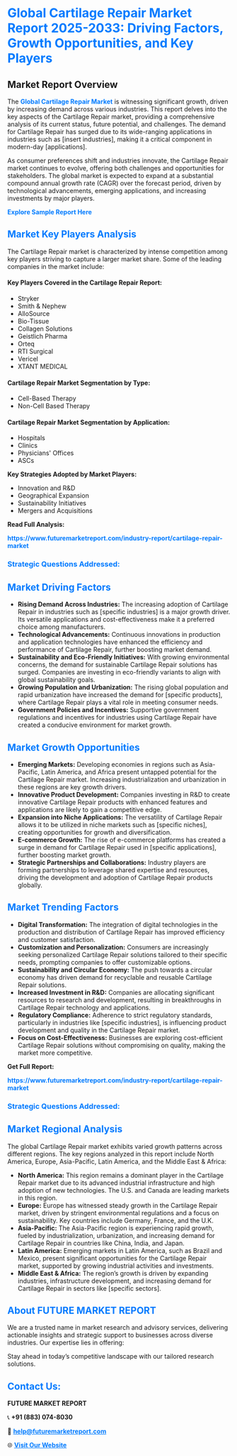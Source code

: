 <h1 style="color: #007BFF;">Global Cartilage Repair Market Report 2025-2033: Driving Factors, Growth Opportunities, and Key Players</h1>

<section id="overview">
<h2>Market Report Overview</h2>
<p>The <a href="https://www.futuremarketreport.com/industry-report/cartilage-repair-market" style="color: #007BFF; text-decoration: none;"><strong>Global Cartilage Repair Market</strong></a> is witnessing significant growth, driven by increasing demand across various industries. This report delves into the key aspects of the Cartilage Repair market, providing a comprehensive analysis of its current status, future potential, and challenges. The demand for Cartilage Repair has surged due to its wide-ranging applications in industries such as [insert industries], making it a critical component in modern-day [applications].</p>
<p>As consumer preferences shift and industries innovate, the Cartilage Repair market continues to evolve, offering both challenges and opportunities for stakeholders. The global market is expected to expand at a substantial compound annual growth rate (CAGR) over the forecast period, driven by technological advancements, emerging applications, and increasing investments by major players.</p>
</section>

<section id="overview">
<p><a href="https://www.futuremarketreport.com/request-sample/reportId=64123" style="color: #007BFF; text-decoration: none;"><strong>Explore Sample Report Here</strong></a></p>
</section>

<section id="key-players">
<h2 style="color: #007BFF;">Market Key Players Analysis</h2>
<p>The Cartilage Repair market is characterized by intense competition among key players striving to capture a larger market share. Some of the leading companies in the market include:</p>
<h4>Key Players Covered in the Cartilage Repair Report:</h4>
<ul><li>Stryker</li><li>Smith &amp; Nephew</li><li>AlloSource</li><li>Bio-Tissue</li><li>Collagen Solutions</li><li>Geistlich Pharma</li><li>Orteq</li><li>RTI Surgical</li><li>Vericel</li><li>XTANT MEDICAL</li></ul>
<h4>Cartilage Repair Market Segmentation by Type:</h4>
<ul><li>Cell-Based Therapy</li><li>Non-Cell Based Therapy</li></ul>

<h4>Cartilage Repair Market Segmentation by Application:</h4>
<ul><li>Hospitals</li><li>Clinics</li><li>Physicians&#039; Offices</li><li>ASCs</li></ul>
<p><strong>Key Strategies Adopted by Market Players:</strong></p>
<ul>
<li>Innovation and R&D</li>
<li>Geographical Expansion</li>
<li>Sustainability Initiatives</li>
<li>Mergers and Acquisitions</li>
</ul>
</section>

<section>
<p><strong>Read Full Analysis: </strong></p><a href="https://www.futuremarketreport.com/industry-report/cartilage-repair-market" style="color: #007BFF; text-decoration: none;"><strong>https://www.futuremarketreport.com/industry-report/cartilage-repair-market</strong></a>
<h3 style="color: #007BFF;">Strategic Questions Addressed:</h3>
</section>

<section id="driving-factors">
<h2 style="color: #007BFF;">Market Driving Factors</h2>
<ul>
<li><strong>Rising Demand Across Industries:</strong> The increasing adoption of Cartilage Repair in industries such as [specific industries] is a major growth driver. Its versatile applications and cost-effectiveness make it a preferred choice among manufacturers.</li>
<li><strong>Technological Advancements:</strong> Continuous innovations in production and application technologies have enhanced the efficiency and performance of Cartilage Repair, further boosting market demand.</li>
<li><strong>Sustainability and Eco-Friendly Initiatives:</strong> With growing environmental concerns, the demand for sustainable Cartilage Repair solutions has surged. Companies are investing in eco-friendly variants to align with global sustainability goals.</li>
<li><strong>Growing Population and Urbanization:</strong> The rising global population and rapid urbanization have increased the demand for [specific products], where Cartilage Repair plays a vital role in meeting consumer needs.</li>
<li><strong>Government Policies and Incentives:</strong> Supportive government regulations and incentives for industries using Cartilage Repair have created a conducive environment for market growth.</li>
</ul>
</section>

<section id="growth-opportunities">
<h2 style="color: #007BFF;">Market Growth Opportunities</h2>
<ul>
<li><strong>Emerging Markets:</strong> Developing economies in regions such as Asia-Pacific, Latin America, and Africa present untapped potential for the Cartilage Repair market. Increasing industrialization and urbanization in these regions are key growth drivers.</li>
<li><strong>Innovative Product Development:</strong> Companies investing in R&D to create innovative Cartilage Repair products with enhanced features and applications are likely to gain a competitive edge.</li>
<li><strong>Expansion into Niche Applications:</strong> The versatility of Cartilage Repair allows it to be utilized in niche markets such as [specific niches], creating opportunities for growth and diversification.</li>
<li><strong>E-commerce Growth:</strong> The rise of e-commerce platforms has created a surge in demand for Cartilage Repair used in [specific applications], further boosting market growth.</li>
<li><strong>Strategic Partnerships and Collaborations:</strong> Industry players are forming partnerships to leverage shared expertise and resources, driving the development and adoption of Cartilage Repair products globally.</li>
</ul>
</section>

<section id="trending-factors">
<h2 style="color: #007BFF;">Market Trending Factors</h2>
<ul>
<li><strong>Digital Transformation:</strong> The integration of digital technologies in the production and distribution of Cartilage Repair has improved efficiency and customer satisfaction.</li>
<li><strong>Customization and Personalization:</strong> Consumers are increasingly seeking personalized Cartilage Repair solutions tailored to their specific needs, prompting companies to offer customizable options.</li>
<li><strong>Sustainability and Circular Economy:</strong> The push towards a circular economy has driven demand for recyclable and reusable Cartilage Repair solutions.</li>
<li><strong>Increased Investment in R&D:</strong> Companies are allocating significant resources to research and development, resulting in breakthroughs in Cartilage Repair technology and applications.</li>
<li><strong>Regulatory Compliance:</strong> Adherence to strict regulatory standards, particularly in industries like [specific industries], is influencing product development and quality in the Cartilage Repair market.</li>
<li><strong>Focus on Cost-Effectiveness:</strong> Businesses are exploring cost-efficient Cartilage Repair solutions without compromising on quality, making the market more competitive.</li>
</ul>
</section>

<section>
<p><strong>Get Full Report: </strong></p><a href="https://www.futuremarketreport.com/industry-report/cartilage-repair-market" style="color: #007BFF; text-decoration: none;"><strong>https://www.futuremarketreport.com/industry-report/cartilage-repair-market</strong></a>
<h3 style="color: #007BFF;">Strategic Questions Addressed:</h3>
</section>


<section id="regional-analysis">
<h2 style="color: #007BFF;">Market Regional Analysis</h2>
<p>The global Cartilage Repair market exhibits varied growth patterns across different regions. The key regions analyzed in this report include North America, Europe, Asia-Pacific, Latin America, and the Middle East & Africa:</p>
<ul>
<li><strong>North America:</strong> This region remains a dominant player in the Cartilage Repair market due to its advanced industrial infrastructure and high adoption of new technologies. The U.S. and Canada are leading markets in this region.</li>
<li><strong>Europe:</strong> Europe has witnessed steady growth in the Cartilage Repair market, driven by stringent environmental regulations and a focus on sustainability. Key countries include Germany, France, and the U.K.</li>
<li><strong>Asia-Pacific:</strong> The Asia-Pacific region is experiencing rapid growth, fueled by industrialization, urbanization, and increasing demand for Cartilage Repair in countries like China, India, and Japan.</li>
<li><strong>Latin America:</strong> Emerging markets in Latin America, such as Brazil and Mexico, present significant opportunities for the Cartilage Repair market, supported by growing industrial activities and investments.</li>
<li><strong>Middle East & Africa:</strong> The region’s growth is driven by expanding industries, infrastructure development, and increasing demand for Cartilage Repair in sectors like [specific sectors].</li>
</ul>
</section>

<footer>
<h2 style="color: #007BFF;">About FUTURE MARKET REPORT</h2>
<p>We are a trusted name in market research and advisory services, delivering actionable insights and strategic support to businesses across diverse industries. Our expertise lies in offering:</p>

<p>Stay ahead in today’s competitive landscape with our tailored research solutions.</p>

<h2 style="color: #007BFF;">Contact Us:</h2>
<p><strong>FUTURE MARKET REPORT</strong></p>
<p>📞 <strong>+91 (883) 074-8030</strong></p>
<p>📧 <strong><a href="mailto:help@futuremarketreport.com" style="color: #007BFF;">help@futuremarketreport.com</a></strong></p>
<p>🌐 <strong><a href="https://www.futuremarketreport.com/" style="color: #007BFF;">Visit Our Website</a></strong></p>
</footer>
